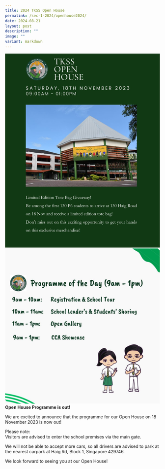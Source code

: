 ```yaml
---
title: 2024 TKSS Open House
permalink: /sec-1-2024/openhouse2024/
date: 2024-08-21
layout: post
description: ""
image: ""
variant: markdown
---
```

![](/images/tkss%20open%20house%202023.jpeg)
![](/images/Sec%201%202023/tkohpotd2023.jpg)
**Open House Programme is out!**

We are excited to announce that the programme for our Open House on 18 November 2023 is now out! 

Please note:<br>
Visitors are advised to enter the school premises via the main gate.

We will not be able to accept more cars, so all drivers are advised to park at the nearest carpark at Haig Rd, Block 1, Singapore 429746.

We look forward to seeing you at our Open House!